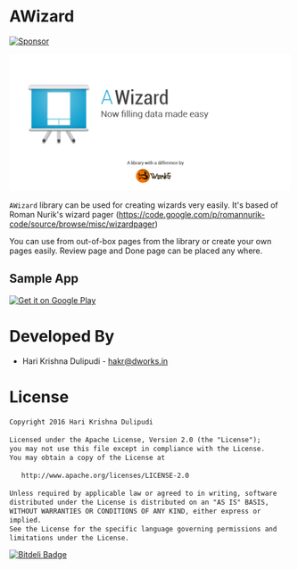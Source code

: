 AWizard
==========

<a href="https://app.codesponsor.io/link/DDouVAHvg5bDgXhVeHCW8XH1/DWorkS/AWizard" rel="nofollow"><img src="https://app.codesponsor.io/embed/DDouVAHvg5bDgXhVeHCW8XH1/DWorkS/AWizard.svg" style="width: 888px; height: 68px;" alt="Sponsor" /></a>

![AWizard](https://github.com/DWorkS/AWizard/raw/master/header.png)

`AWizard` library can be used for creating wizards very easily. It's based of Roman Nurik's wizard pager (https://code.google.com/p/romannurik-code/source/browse/misc/wizardpager)

You can use from out-of-box pages from the library or create your own pages easily. Review page and Done page can be placed any where.

## Sample App

[![Get it on Google Play](http://www.android.com/images/brand/get_it_on_play_logo_small.png)](http://play.google.com/store/apps/details?id=dev.dworks.libs.awizard.demo)


Developed By
============

* Hari Krishna Dulipudi - <hakr@dworks.in>


License
=======

    Copyright 2016 Hari Krishna Dulipudi

    Licensed under the Apache License, Version 2.0 (the "License");
    you may not use this file except in compliance with the License.
    You may obtain a copy of the License at

       http://www.apache.org/licenses/LICENSE-2.0

    Unless required by applicable law or agreed to in writing, software
    distributed under the License is distributed on an "AS IS" BASIS,
    WITHOUT WARRANTIES OR CONDITIONS OF ANY KIND, either express or implied.
    See the License for the specific language governing permissions and
    limitations under the License.





[![Bitdeli Badge](https://d2weczhvl823v0.cloudfront.net/DWorkS/awizard/trend.png)](https://bitdeli.com/free "Bitdeli Badge")

